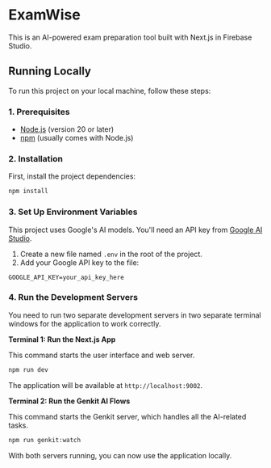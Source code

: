 # ExamWise

This is an AI-powered exam preparation tool built with Next.js in Firebase Studio.

## Running Locally

To run this project on your local machine, follow these steps:

### 1. Prerequisites

- [Node.js](https://nodejs.org/) (version 20 or later)
- [npm](https://www.npmjs.com/) (usually comes with Node.js)

### 2. Installation

First, install the project dependencies:

```bash
npm install
```

### 3. Set Up Environment Variables

This project uses Google's AI models. You'll need an API key from [Google AI Studio](https://aistudio.google.com/app/apikey).

1.  Create a new file named `.env` in the root of the project.
2.  Add your Google API key to the file:

```
GOOGLE_API_KEY=your_api_key_here
```

### 4. Run the Development Servers

You need to run two separate development servers in two separate terminal windows for the application to work correctly.

**Terminal 1: Run the Next.js App**

This command starts the user interface and web server.

```bash
npm run dev
```

The application will be available at `http://localhost:9002`.

**Terminal 2: Run the Genkit AI Flows**

This command starts the Genkit server, which handles all the AI-related tasks.

```bash
npm run genkit:watch
```

With both servers running, you can now use the application locally.
